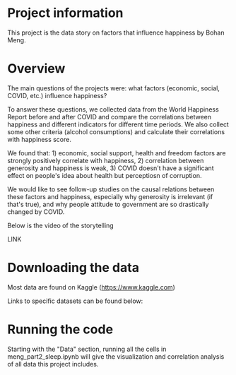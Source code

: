 # Project information

This project is the data story on factors that influence happiness by Bohan Meng. 

# Overview

The main questions of the projects were: what factors (economic, social, COVID, etc.) influence happiness?

To answer these questions, we collected data from the World Happiness Report before and after COVID and compare the correlations between happiness and different indicators for different time periods. We also collect some other criteria (alcohol consumptions) and calculate their correlations with happiness score.  

We found that: 1) economic, social support, health and freedom factors are strongly positively correlate with happiness, 2) correlation between generosity and happiness is weak, 3) COVID doesn't have a significant effect on people's idea about health but perceptiosn of corruption.

We would like to see follow-up studies on the causal relations between these factors and happiness, especially why generosity is irrelevant (if that's true), and why people attitude to government are so drastically changed by COVID. 

Below is the video of the storytelling

LINK

# Downloading the data

Most data are found on Kaggle (https://www.kaggle.com)

Links to specific datasets can be found below:



# Running the code

Starting with the "Data" section, running all the cells in meng_part2_sleep.ipynb will give the visualization and correlation analysis of all data this project includes. 
